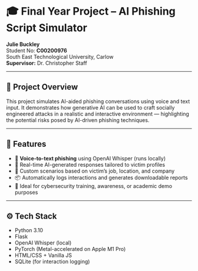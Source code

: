 # 🎓 Final Year Project – AI Phishing Script Simulator

**Julie Buckley**  
Student No: **C00200976**  
South East Technological University, Carlow  
**Supervisor:** Dr. Christopher Staff

---

## 📄 Project Overview

This project simulates AI-aided phishing conversations using voice and text input. It demonstrates how generative AI can be used to craft socially engineered attacks in a realistic and interactive environment — highlighting the potential risks posed by AI-driven phishing techniques.

---

## 🚀 Features

- 🎤 **Voice-to-text phishing** using OpenAI Whisper (runs locally)
- 💬 Real-time AI-generated responses tailored to victim profiles
- 🧠 Custom scenarios based on victim’s job, location, and company
- 📦 Automatically logs interactions and generates downloadable reports
- 🧪 Ideal for cybersecurity training, awareness, or academic demo purposes

---

## ⚙️ Tech Stack

- Python 3.10
- Flask
- OpenAI Whisper (local)
- PyTorch (Metal-accelerated on Apple M1 Pro)
- HTML/CSS + Vanilla JS
- SQLite (for interaction logging)

